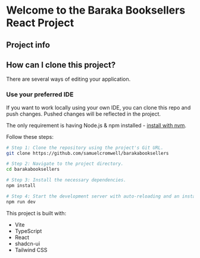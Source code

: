 # Welcome to the Baraka Booksellers React Project

## Project info

## How can I clone this project?

There are several ways of editing your application.

### **Use your preferred IDE**

If you want to work locally using your own IDE, you can clone this repo and push changes. Pushed changes will be reflected in the project.

The only requirement is having Node.js & npm installed - [install with nvm](https://github.com/nvm-sh/nvm#installing-and-updating).

Follow these steps:

```sh
# Step 1: Clone the repository using the project's Git URL.
git clone https://github.com/samuelcromwell/barakabooksellers

# Step 2: Navigate to the project directory.
cd barakabooksellers

# Step 3: Install the necessary dependencies.
npm install

# Step 4: Start the development server with auto-reloading and an instant preview.
npm run dev

```
This project is built with:

- Vite
- TypeScript
- React
- shadcn-ui
- Tailwind CSS

